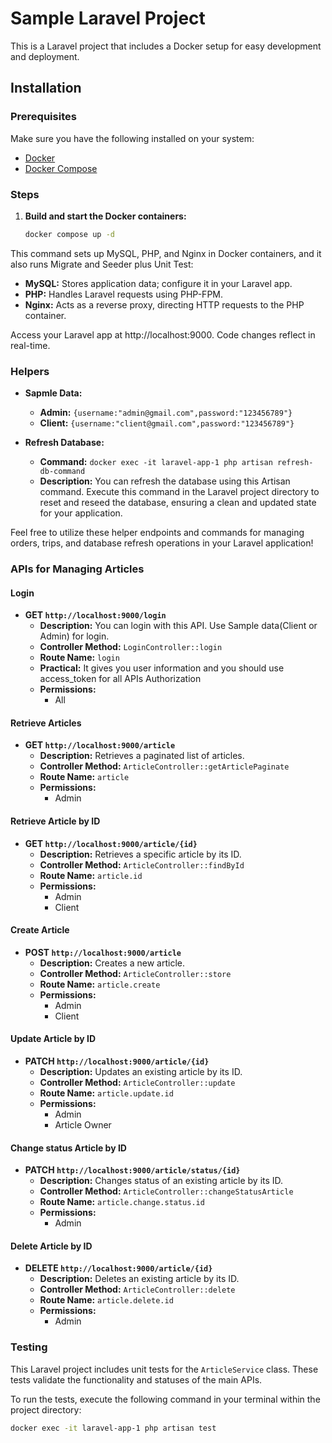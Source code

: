 # Sample Laravel Project

This is a Laravel project that includes a Docker setup for easy development and deployment.

## Installation

### Prerequisites

Make sure you have the following installed on your system:

- [Docker](https://www.docker.com/)
- [Docker Compose](https://docs.docker.com/compose/install/)

### Steps

1. **Build and start the Docker containers:**

   ```bash
   docker compose up -d
   ```

This command sets up MySQL, PHP, and Nginx in Docker containers, and it also runs Migrate and Seeder plus Unit Test:

- **MySQL:** Stores application data; configure it in your Laravel app.
- **PHP:** Handles Laravel requests using PHP-FPM.
- **Nginx:** Acts as a reverse proxy, directing HTTP requests to the PHP container.

Access your Laravel app at http://localhost:9000. Code changes reflect in real-time.

### Helpers

- **Sapmle Data:**
    - **Admin:** `{username:"admin@gmail.com",password:"123456789"}`
    - **Client:** `{username:"client@gmail.com",password:"123456789"}`

- **Refresh Database:**
    - **Command:** `docker exec -it laravel-app-1 php artisan refresh-db-command`
    - **Description:** You can refresh the database using this Artisan command. Execute this command in the Laravel
      project directory to reset and reseed the database, ensuring a clean and updated state for your application.

Feel free to utilize these helper endpoints and commands for managing orders, trips, and database refresh operations in
your Laravel application!

### APIs for Managing Articles

#### Login

- **GET `http://localhost:9000/login`**
    - **Description:** You can login with this API. Use Sample data(Client or Admin) for login.
    - **Controller Method:** `LoginController::login`
    - **Route Name:** `login`
    - **Practical:** It gives you user information and you should use access_token for all APIs Authorization
    - **Permissions:**
        - All

#### Retrieve Articles

- **GET `http://localhost:9000/article`**
    - **Description:** Retrieves a paginated list of articles.
    - **Controller Method:** `ArticleController::getArticlePaginate`
    - **Route Name:** `article`
    - **Permissions:**
        - Admin

#### Retrieve Article by ID

- **GET `http://localhost:9000/article/{id}`**
    - **Description:** Retrieves a specific article by its ID.
    - **Controller Method:** `ArticleController::findById`
    - **Route Name:** `article.id`
    - **Permissions:**
        - Admin
        - Client

#### Create Article

- **POST `http://localhost:9000/article`**
    - **Description:** Creates a new article.
    - **Controller Method:** `ArticleController::store`
    - **Route Name:** `article.create`
    - **Permissions:**
        - Admin
        - Client

#### Update Article by ID

- **PATCH `http://localhost:9000/article/{id}`**
    - **Description:** Updates an existing article by its ID.
    - **Controller Method:** `ArticleController::update`
    - **Route Name:** `article.update.id`
    - **Permissions:**
        - Admin
        - Article Owner

#### Change status Article by ID

- **PATCH `http://localhost:9000/article/status/{id}`**
    - **Description:** Changes status of an existing article by its ID.
    - **Controller Method:** `ArticleController::changeStatusArticle`
    - **Route Name:** `article.change.status.id`
    - **Permissions:**
        - Admin

#### Delete Article by ID

- **DELETE `http://localhost:9000/article/{id}`**
    - **Description:** Deletes an existing article by its ID.
    - **Controller Method:** `ArticleController::delete`
    - **Route Name:** `article.delete.id`
    - **Permissions:**
        - Admin

### Testing

This Laravel project includes unit tests for the `ArticleService` class. These tests validate the functionality and
statuses of the main APIs.

To run the tests, execute the following command in your terminal within the project directory:

```bash
docker exec -it laravel-app-1 php artisan test
```






